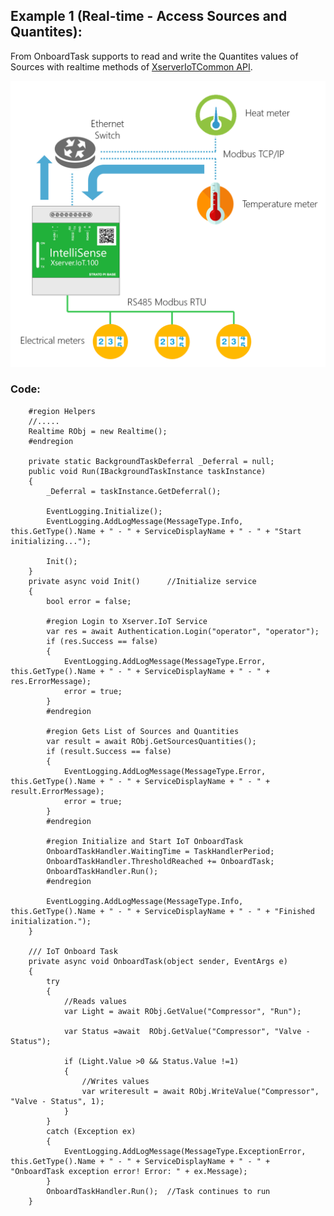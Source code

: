 ## Example 1 (Real-time - Access Sources and Quantites):

From OnboardTask supports to read and write the Quantites values of Sources with realtime methods of [XserverIoTCommon API](https://github.com/IntelliSenseIoT/XserverIoTOnboardTask.github.io/blob/master/XserverIoTCommon.md).

![](images/RealTime.png)

### Code:

        #region Helpers
        //.....
        Realtime RObj = new Realtime();
        #endregion

        private static BackgroundTaskDeferral _Deferral = null;
        public void Run(IBackgroundTaskInstance taskInstance)
        {
            _Deferral = taskInstance.GetDeferral();

            EventLogging.Initialize();
            EventLogging.AddLogMessage(MessageType.Info, this.GetType().Name + " - " + ServiceDisplayName + " - " + "Start initializing...");

            Init();
        }
        private async void Init()      //Initialize service
        {
            bool error = false;

            #region Login to Xserver.IoT Service
            var res = await Authentication.Login("operator", "operator");
            if (res.Success == false)
            {
                EventLogging.AddLogMessage(MessageType.Error, this.GetType().Name + " - " + ServiceDisplayName + " - " + res.ErrorMessage);
                error = true;
            }
            #endregion

            #region Gets List of Sources and Quantities
            var result = await RObj.GetSourcesQuantities();
            if (result.Success == false)
            {
                EventLogging.AddLogMessage(MessageType.Error, this.GetType().Name + " - " + ServiceDisplayName + " - " + result.ErrorMessage);
                error = true;
            }
            #endregion

            #region Initialize and Start IoT OnboardTask
            OnboardTaskHandler.WaitingTime = TaskHandlerPeriod;
            OnboardTaskHandler.ThresholdReached += OnboardTask;
            OnboardTaskHandler.Run();
            #endregion

            EventLogging.AddLogMessage(MessageType.Info, this.GetType().Name + " - " + ServiceDisplayName + " - " + "Finished initialization.");
        }
       
        /// IoT Onboard Task
        private async void OnboardTask(object sender, EventArgs e)
        {
            try
            {
                //Reads values
                var Light = await RObj.GetValue("Compressor", "Run");

                var Status =await  RObj.GetValue("Compressor", "Valve - Status");

                if (Light.Value >0 && Status.Value !=1)
                {
                    //Writes values
                    var writeresult = await RObj.WriteValue("Compressor", "Valve - Status", 1);
                }
            }
            catch (Exception ex)
            {
                EventLogging.AddLogMessage(MessageType.ExceptionError, this.GetType().Name + " - " + ServiceDisplayName + " - " + "OnboardTask exception error! Error: " + ex.Message);
            }
            OnboardTaskHandler.Run();  //Task continues to run
        }
